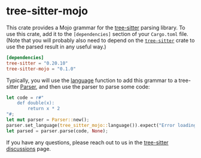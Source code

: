 # tree-sitter-mojo

This crate provides a Mojo grammar for the [tree-sitter][] parsing library. To
use this crate, add it to the `[dependencies]` section of your `Cargo.toml`
file. (Note that you will probably also need to depend on the
[`tree-sitter`][tree-sitter crate] crate to use the parsed result in any useful
way.)

```toml
[dependencies]
tree-sitter = "0.20.10"
tree-sitter-mojo = "0.1.0"
```

Typically, you will use the [language][language func] function to add this
grammar to a tree-sitter [Parser][], and then use the parser to parse some code:

```rust
let code = r#"
    def double(x):
        return x * 2
"#;
let mut parser = Parser::new();
parser.set_language(tree_sitter_mojo::language()).expect("Error loading Mojo grammar");
let parsed = parser.parse(code, None);
```

If you have any questions, please reach out to us in the [tree-sitter
discussions] page.

[language func]:
  https://docs.rs/tree-sitter-mojo/*/tree_sitter_mojo/fn.language.html
[Parser]: https://docs.rs/tree-sitter/*/tree_sitter/struct.Parser.html
[tree-sitter]: https://tree-sitter.github.io/
[tree-sitter crate]: https://crates.io/crates/tree-sitter
[tree-sitter discussions]:
  https://github.com/tree-sitter/tree-sitter/discussions
